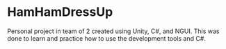 # HamHamDressUp
Personal project in team of 2 created using Unity, C#, and NGUI. This was done to learn and practice how to use the development tools and C#.
